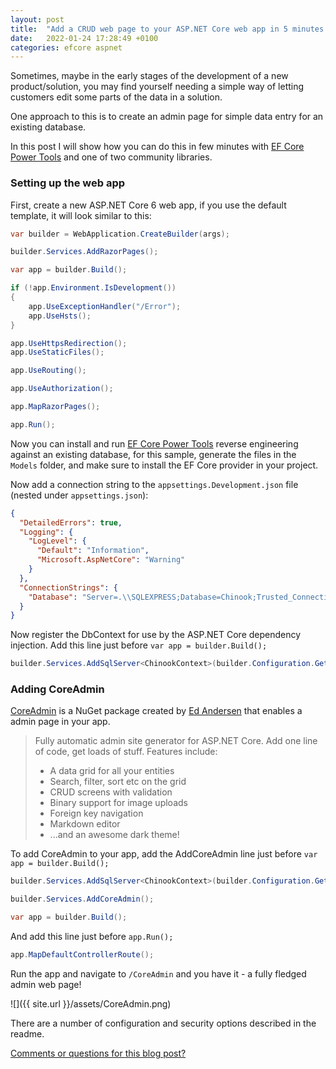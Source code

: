 ```yaml
---
layout: post
title:  "Add a CRUD web page to your ASP.NET Core web app in 5 minutes using EF Core Power Tools and CoreAdmin"
date:   2022-01-24 17:28:49 +0100
categories: efcore aspnet
---
```


Sometimes, maybe in the early stages of the development of a new product/solution, you may find yourself needing a simple way of letting customers edit some parts of the data in a solution. 

One approach to this is to create an admin page for simple data entry for an existing database.

In this post I will show how you can do this in few minutes with [EF Core Power Tools](https://marketplace.visualstudio.com/items?itemName=ErikEJ.EFCorePowerTools) and one of two community libraries.

### Setting up the web app

First, create a new ASP.NET Core 6 web app, if you use the default template, it will look similar to this:

```csharp
var builder = WebApplication.CreateBuilder(args);

builder.Services.AddRazorPages();

var app = builder.Build();

if (!app.Environment.IsDevelopment())
{
    app.UseExceptionHandler("/Error");
    app.UseHsts();
}

app.UseHttpsRedirection();
app.UseStaticFiles();

app.UseRouting();

app.UseAuthorization();

app.MapRazorPages();

app.Run();
```

Now  you can install and run [EF Core Power Tools](https://marketplace.visualstudio.com/items?itemName=ErikEJ.EFCorePowerTools) reverse engineering against an existing database, for this sample, generate the files in the `Models` folder, and make sure to install the EF Core provider in your project.

Now add a connection string to the `appsettings.Development.json` file (nested under `appsettings.json`):

```json
{
  "DetailedErrors": true,
  "Logging": {
    "LogLevel": {
      "Default": "Information",
      "Microsoft.AspNetCore": "Warning"
    }
  },
  "ConnectionStrings": {
    "Database": "Server=.\\SQLEXPRESS;Database=Chinook;Trusted_Connection=True;"
  }
}
```

Now register the DbContext for use by the ASP.NET Core dependency injection. Add this line just before `var app = builder.Build();`

```csharp
builder.Services.AddSqlServer<ChinookContext>(builder.Configuration.GetConnectionString("Database"));
```
### Adding CoreAdmin

[CoreAdmin](https://github.com/edandersen/core-admin) is a NuGet package created by [Ed Andersen](https://github.com/edandersen) that enables a admin page in your app.

> Fully automatic admin site generator for ASP.NET Core. Add one line of code, get loads of stuff. Features include:
> 
> - A data grid for all your entities
> - Search, filter, sort etc on the grid
> - CRUD screens with validation
> - Binary support for image uploads
> - Foreign key navigation
> - Markdown editor
> - ...and an awesome dark theme!

To add CoreAdmin to your app, add the AddCoreAdmin line just before `var app = builder.Build();`

```csharp
builder.Services.AddSqlServer<ChinookContext>(builder.Configuration.GetConnectionString("Database"));

builder.Services.AddCoreAdmin();

var app = builder.Build();
```

And add this line just before `app.Run();`

```csharp
app.MapDefaultControllerRoute();
```

Run the app and navigate to `/CoreAdmin` and you have it - a fully fledged admin web page!

![]({{ site.url }}/assets/CoreAdmin.png)

There are a number of configuration and security options described in the readme.

[Comments or questions for this blog post?](https://github.com/ErikEJ/erikej.github.io/issues/38)
